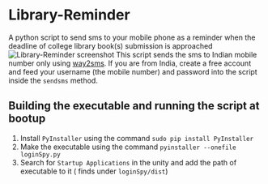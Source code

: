 # Library-Reminder
A python script to send sms to your mobile phone as a reminder when the deadline of college library book(s) submission is approached
![Library-Reminder screenshot](https://cloud.githubusercontent.com/assets/12946753/19715766/184194c8-9b75-11e6-9047-6688ebc13791.png)
This script sends the sms to Indian mobile number only using [way2sms](http://www.way2sms.com). If you are from India, create a free account and feed your username (the mobile number) and password into the script inside the ```sendsms``` method. 

## Building the executable and running the script at bootup

1. Install ```PyInstaller``` using the command ```sudo pip install PyInstaller```
2. Make the executable using the command ```pyinstaller --onefile loginSpy.py```
3. Search for ```Startup Applications``` in the unity and add the path of executable to it ( finds under ```loginSpy/dist```) 
